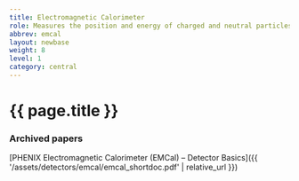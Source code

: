 ```yaml
---
title: Electromagnetic Calorimeter
role: Measures the position and energy of charged and neutral particles. Identifies photons and charged particles.
abbrev: emcal
layout: newbase
weight: 8
level: 1
category: central
---
```

# {{ page.title }}
### Archived papers
[PHENIX Electromagnetic Calorimeter (EMCal) – Detector Basics]({{ '/assets/detectors/emcal/emcal_shortdoc.pdf' | relative_url }})

